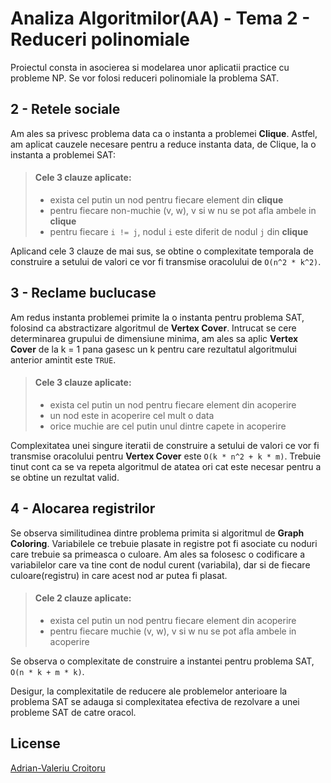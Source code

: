 # Analiza Algoritmilor(AA) - Tema 2 - Reduceri polinomiale

Proiectul consta in asocierea si modelarea unor aplicatii practice
cu probleme NP. Se vor folosi reduceri polinomiale la problema SAT.



## 2 - Retele sociale

Am ales sa privesc problema data ca o instanta a problemei **Clique**. Astfel,
am aplicat cauzele necesare pentru a reduce instanta data, de Clique,
la o instanta a problemei SAT:

> #### Cele 3 clauze aplicate:
>
> - exista cel putin un nod pentru fiecare element din **clique**
> - pentru fiecare non-muchie (v, w), v si w nu se pot afla ambele in **clique**
> - pentru fiecare `i != j`, nodul `i` este diferit de nodul `j` din **clique**

Aplicand cele 3 clauze de mai sus, se obtine o complexitate temporala de construire
a setului de valori ce vor fi transmise oracolului de `O(n^2 * k^2)`.


## 3 - Reclame buclucase

Am redus instanta problemei primite la o instanta pentru problema SAT, folosind
ca abstractizare algoritmul de **Vertex Cover**. Intrucat se cere determinarea
grupului de dimensiune minima, am ales sa aplic **Vertex Cover** de la k = 1
pana gasesc un k pentru care rezultatul algoritmului anterior amintit este `TRUE`.

> #### Cele 3 clauze aplicate:
>
> - exista cel putin un nod pentru fiecare element din acoperire
> - un nod este in acoperire cel mult o data
> - orice muchie are cel putin unul dintre capete in acoperire

Complexitatea unei singure iteratii de construire a setului de valori ce vor fi
transmise oracolului pentru **Vertex Cover** este `O(k * n^2 + k * m)`. Trebuie
tinut cont ca se va repeta algoritmul de atatea ori cat este necesar
pentru a se obtine un rezultat valid.


## 4 - Alocarea registrilor

Se observa similitudinea dintre problema primita si algoritmul de **Graph Coloring**.
Variabilele ce trebuie plasate in registre pot fi asociate cu noduri care trebuie
sa primeasca o culoare. Am ales sa folosesc o codificare a variabilelor care va tine
cont de nodul curent (variabila), dar si de fiecare culoare(registru) in care acest
nod ar putea fi plasat.

> #### Cele 2 clauze aplicate:
>
> - exista cel putin un nod pentru fiecare element din acoperire
> - pentru fiecare muchie (v, w), v si w nu se pot afla ambele in acoperire

Se observa o complexitate de construire a instantei pentru
problema SAT, `O(n * k + m * k)`.


Desigur, la complexitatile de reducere ale problemelor anterioare la problema SAT
se adauga si complexitatea efectiva de rezolvare a unei probleme SAT de catre oracol.



## License
[Adrian-Valeriu Croitoru](https://github.com/adriancroitoru97)